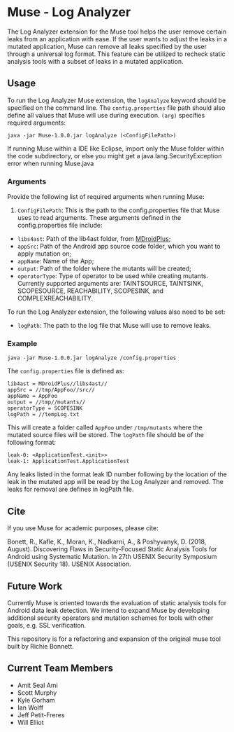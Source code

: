 # Muse - Log Analyzer
The Log Analyzer extension for the Muse tool helps the user remove certain leaks from an application with ease. If the user wants to adjust the leaks in a mutated application, Muse can remove all leaks specified by the user through a universal log format. This feature can be utilized to recheck static analysis tools with a subset of leaks in a mutated application.

## Usage
To run the Log Analyzer Muse extension, the `logAnalyze` keyword should be specified on the command line. The `config.properties` file path should also define all values that Muse will use during execution. `(arg)` specifies required arguments:

```
java -jar Muse-1.0.0.jar logAnalyze (<ConfigFilePath>)
```

If running Muse within a IDE like Eclipse, import only the Muse folder within the code subdirectory, or else you might get a java.lang.SecurityException error when running Muse.java

### Arguments

Provide the following list of required arguments when running Muse: 
1. ``ConfigFilePath``: This is the path to the config.properties file that Muse uses to read arguments. These arguments defined in the config.properties file include:
- ``libs4ast``:  Path of the lib4ast folder, from [MDroidPlus](https://gitlab.com/SEMERU-Code-Public/Android/Mutation/MDroidPlus/tree/master/libs4ast);
- ``appSrc``: Path of the Android app source code folder, which you want to apply mutation on;
- ``appName``:  Name of the App;
- ``output``: Path of the folder where the mutants will be created;
- `operatorType`: Type of operator to be used while creating mutants. Currently supported arguments are: TAINTSOURCE, TAINTSINK, SCOPESOURCE, REACHABILITY, SCOPESINK, and COMPLEXREACHABILITY.

To run the Log Analyzer extension, the following values also need to be set:
  - `logPath`: The path to the log file that Muse will use to remove leaks.


### Example
```
java -jar Muse-1.0.0.jar logAnalyze /config.properties
```

The `config.properties` file is defined as:
```
lib4ast = MDroidPlus//libs4ast//
appSrc = //tmp/AppFoo//src//
appName = AppFoo
output = //tmp//mutants//
operatorType = SCOPESINK
logPath = //tempLog.txt
```

This will create a folder called `AppFoo` under `/tmp/mutants` where the mutated source files will be stored.
The `logPath` file should be of the following format:
  ```
leak-0: <ApplicationTest.<init>>
leak-1: ApplicationTest.ApplicationTest
  ``` 
  Any leaks listed in the format leak ID number following by the location of the leak in the mutated app will be read by the Log Analyzer and removed. The leaks for removal are defines in logPath file.

## Cite
If you use Muse for academic purposes, please cite: 

Bonett, R., Kafle, K., Moran, K., Nadkarni, A., & Poshyvanyk, D. (2018, August). Discovering Flaws in Security-Focused Static Analysis Tools for Android using Systematic Mutation. In 27th USENIX Security Symposium (USENIX Security 18). USENIX Association.

## Future Work
Currently Muse is oriented towards the evaluation of static analysis tools for Android data leak detection. We intend to expand Muse by developing additional security operators and mutation schemes for tools with other goals, e.g. SSL verification. 

This repository is for a refactoring and expansion of the original muse tool built by Richie Bonnett.

## Current Team Members
- Amit Seal Ami
- Scott Murphy
- Kyle Gorham
- Ian Wolff
- Jeff Petit-Freres
- Will Elliot

